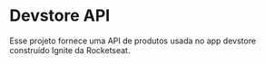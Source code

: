 # Devstore API

Esse projeto fornece uma API de produtos usada no app devstore construído Ignite da Rocketseat.

